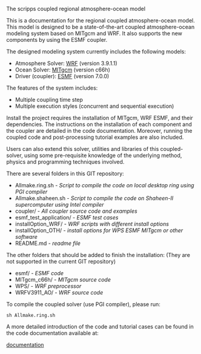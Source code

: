 The scripps coupled regional atmosphere-ocean model

This is a documentation for the regional coupled atmosphere-ocean model.
This model is designed to be a state-of-the-art coupled atmosphere-ocean
modeling system based on MITgcm and WRF. It also supports the new
components by using the ESMF coupler.

The designed modeling system currently includes the following models:

* Atmosphere Solver: [WRF](http://www2.mmm.ucar.edu/wrf/users/download/get_source.html) (version 3.9.1.1)
* Ocean Solver: [MITgcm](http://mitgcm.org/public/source_code.html) (version c66h)
* Driver (coupler): [ESMF](https://www.earthsystemcog.org/projects/esmf/download/) (version 7.0.0)

The features of the system includes:

* Multiple coupling time step
* Multiple execution styles (concurrent and sequential execution)

Install the project requires the installation of MITgcm, WRF ESMF, and their
dependencies. The instructions on the installation of each component and the
coupler are detailed in the code documentation. Moreover, running the coupled
code and post-processing tutorial examples are also included.

Users can also extend this solver, utilities and libraries of this
coupled-solver, using some pre-requisite knowledge of the underlying method,
physics and programming techniques involved.

There are several folders in this GIT repository:

* Allmake.ring.sh - *Script to compile the code on local desktop ring using PGI compiler*
* Allmake.shaheen.sh - *Script to compile the code on Shaheen-II supercomputer using Intel compiler*
* coupler/ - *All coupler source code and examples*
* esmf\_test\_application/ - *ESMF test cases*
* installOption\_WRF/ - *WRF scripts with different install options*
* installOption\_OTH/ - *install options for WPS ESMF MITgcm or other software*
* README.md - *readme file*

The other folders that should be added to finish the installation:
(They are not supported in the current GIT repository)

* esmf/ - *ESMF code*
* MITgcm\_c66h/ - *MITgcm source code*
* WPS/ - *WRF preprocessor*
* WRFV3911\_AO/ - *WRF source code*

To compile the coupled solver (use PGI compiler), please run:

```
sh Allmake.ring.sh
```

A more detailed introduction of the code and tutorial cases can be found in the
code documentation available at:

[documentation](https://scripps-coupled-atmosphere-ocean-model.readthedocs.io)
